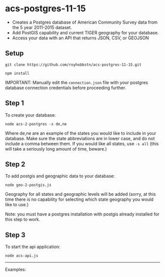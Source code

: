 # acs-postgres-11-15

- Creates a Postgres database of American Community Survey data from the 5 year 2011-2015 dataset.
- Add PostGIS capability and current TIGER geography for your database.
- Access your data with an API that returns JSON, CSV, or GEOJSON

## Setup

```
git clone https://github.com/royhobbstn/acs-postgres-11-15.git

npm install
```

IMPORTANT:  Manually edit the ```connection.json``` file with your postgres database connection credentials before proceeding further.

## Step 1

To create your database:

```
node acs-2-postgres -s de,ne
```

Where de,ne are an example of the states you would like to include in your database. Make sure the state abbreviations are in lower case, and do not include a comma between them.  If you would like all states, use ```-s all``` (this will take a seriously long amount of time, beware.)

## Step 2

To add postgis and geographic data to your database:

```
node geo-2-postgis.js
```

Geography for all states and geographic levels will be added (sorry, at this time there is no capability for selecting which state geography you would like to use.)

Note: you must have a postgres installation with postgis already installed for this step to work.

## Step 3

To start the api application:

```
node acs-api.js
```

-------

Examples:

